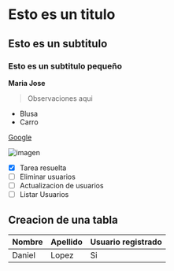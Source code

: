 # Esto es un titulo
## Esto es un subtitulo
### Esto es un subtitulo pequeño
**Maria Jose**
> Observaciones aqui
- Blusa
- Carro

[Google](https://google.com)

![imagen](https://img.freepik.com/foto-gratis/concepto-control-calidad-estandar-m_23-2150041859.jpg?w=740&t=st=1710200842~exp=1710201442~hmac=7f567a8c3c8a16904f0b177c3e51d4dedc28664bfdd027e3f0e9628ba0d2fe18)

- [x] Tarea resuelta
- [ ] Eliminar usuarios
- [ ] Actualizacion de usuarios
- [ ] Listar Usuarios

## Creacion de una tabla

| Nombre | Apellido | Usuario registrado
|------------| ---------| -----------|
| Daniel | Lopez | Si
